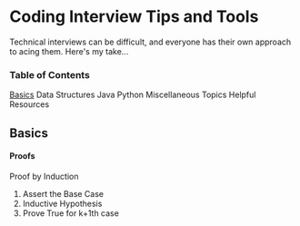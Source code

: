 # Coding Interview Tips and Tools
Technical interviews can be difficult, and everyone has their own approach to acing them. Here's my take...

### Table of Contents
[Basics](#basics)
Data Structures
Java
Python
Miscellaneous Topics
Helpful Resources


## Basics

#### Proofs
Proof by Induction
1. Assert the Base Case
2. Inductive Hypothesis 
3. Prove True for k+1th case

